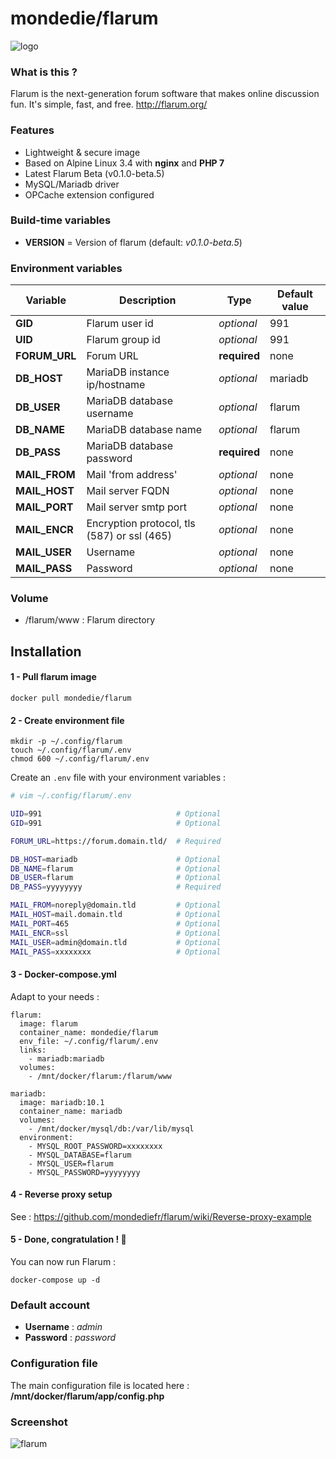 # mondedie/flarum

![logo](https://i.imgur.com/Bjrtbsc.png "logo")

### What is this ?

Flarum is the next-generation forum software that makes online discussion fun. It's simple, fast, and free. http://flarum.org/

### Features

- Lightweight & secure image
- Based on Alpine Linux 3.4 with **nginx** and **PHP 7**
- Latest Flarum Beta (v0.1.0-beta.5)
- MySQL/Mariadb driver
- OPCache extension configured

### Build-time variables

- **VERSION** = Version of flarum (default: *v0.1.0-beta.5*)

### Environment variables

| Variable | Description | Type | Default value |
| -------- | ----------- | ---- | ------------- |
| **GID** | Flarum user id | *optional* | 991
| **UID** | Flarum group id | *optional* | 991
| **FORUM_URL** | Forum URL | **required** | none
| **DB_HOST** | MariaDB instance ip/hostname | *optional* | mariadb
| **DB_USER** | MariaDB database username | *optional* | flarum
| **DB_NAME** | MariaDB database name | *optional* | flarum
| **DB_PASS** | MariaDB database password | **required** | none
| **MAIL_FROM** | Mail 'from address' | *optional* | none
| **MAIL_HOST** | Mail server FQDN | *optional* | none
| **MAIL_PORT** | Mail server smtp port | *optional* | none
| **MAIL_ENCR** | Encryption protocol, tls (587) or ssl (465) | *optional* | none
| **MAIL_USER** | Username | *optional* | none
| **MAIL_PASS** | Password | *optional* | none

### Volume

* /flarum/www : Flarum directory

## Installation

#### 1 - Pull flarum image

```
docker pull mondedie/flarum
```

#### 2 - Create environment file

```
mkdir -p ~/.config/flarum
touch ~/.config/flarum/.env
chmod 600 ~/.config/flarum/.env
```

Create an `.env` file with your environment variables :

```bash
# vim ~/.config/flarum/.env

UID=991                              # Optional
GID=991                              # Optional

FORUM_URL=https://forum.domain.tld/  # Required

DB_HOST=mariadb                      # Optional
DB_NAME=flarum                       # Optional
DB_USER=flarum                       # Optional
DB_PASS=yyyyyyyy                     # Required

MAIL_FROM=noreply@domain.tld         # Optional
MAIL_HOST=mail.domain.tld            # Optional
MAIL_PORT=465                        # Optional
MAIL_ENCR=ssl                        # Optional
MAIL_USER=admin@domain.tld           # Optional
MAIL_PASS=xxxxxxxx                   # Optional
```

#### 3 - Docker-compose.yml

Adapt to your needs :

```
flarum:
  image: flarum
  container_name: mondedie/flarum
  env_file: ~/.config/flarum/.env
  links:
    - mariadb:mariadb
  volumes:
    - /mnt/docker/flarum:/flarum/www

mariadb:
  image: mariadb:10.1
  container_name: mariadb
  volumes:
    - /mnt/docker/mysql/db:/var/lib/mysql
  environment:
    - MYSQL_ROOT_PASSWORD=xxxxxxxx
    - MYSQL_DATABASE=flarum
    - MYSQL_USER=flarum
    - MYSQL_PASSWORD=yyyyyyyy
```

#### 4 - Reverse proxy setup

See : https://github.com/mondediefr/flarum/wiki/Reverse-proxy-example

#### 5 - Done, congratulation ! :tada:

You can now run Flarum :

```
docker-compose up -d
```

### Default account

* **Username** : *admin*
* **Password** : *password*

### Configuration file

The main configuration file is located here : **/mnt/docker/flarum/app/config.php**

### Screenshot

![flarum](https://i.imgur.com/teqg3od.pngP)
